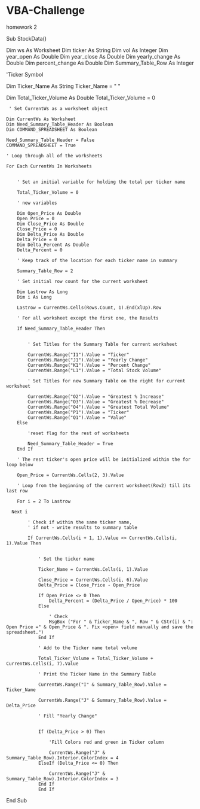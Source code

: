 # VBA-Challenge
homework 2


Sub StockData()

Dim ws As Worksheet
Dim ticker As String
Dim vol As Integer
Dim year_open As Double
Dim year_close As Double
Dim yearly_change As Double
Dim percent_change As Double
Dim Summary_Table_Row As Integer

'Ticker Symbol

 Dim Ticker_Name As String
        Ticker_Name = " "

 Dim Total_Ticker_Volume As Double
        Total_Ticker_Volume = 0
        
     ' Set CurrentWs as a worksheet object
    
    Dim CurrentWs As Worksheet
    Dim Need_Summary_Table_Header As Boolean
    Dim COMMAND_SPREADSHEET As Boolean
    
    Need_Summary_Table_Header = False
    COMMAND_SPREADSHEET = True
    
    ' Loop through all of the worksheets
    
    For Each CurrentWs In Worksheets
    

        ' Set an initial variable for holding the total per ticker name
       
        Total_Ticker_Volume = 0
        
        ' new variables
        
        Dim Open_Price As Double
        Open_Price = 0
        Dim Close_Price As Double
        Close_Price = 0
        Dim Delta_Price As Double
        Delta_Price = 0
        Dim Delta_Percent As Double
        Delta_Percent = 0
         
        ' Keep track of the location for each ticker name in summary
        
        Summary_Table_Row = 2
        
        ' Set initial row count for the current worksheet
        
        Dim Lastrow As Long
        Dim i As Long
        
        Lastrow = CurrentWs.Cells(Rows.Count, 1).End(xlUp).Row

        ' For all worksheet except the first one, the Results
        
        If Need_Summary_Table_Header Then
        
        
            ' Set Titles for the Summary Table for current worksheet
            
            CurrentWs.Range("I1").Value = "Ticker"
            CurrentWs.Range("J1").Value = "Yearly Change"
            CurrentWs.Range("K1").Value = "Percent Change"
            CurrentWs.Range("L1").Value = "Total Stock Volume"
            
            ' Set Titles for new Summary Table on the right for current worksheet
            
            CurrentWs.Range("O2").Value = "Greatest % Increase"
            CurrentWs.Range("O3").Value = "Greatest % Decrease"
            CurrentWs.Range("O4").Value = "Greatest Total Volume"
            CurrentWs.Range("P1").Value = "Ticker"
            CurrentWs.Range("Q1").Value = "Value"
        Else
        
            'reset flag for the rest of worksheets
            
            Need_Summary_Table_Header = True
        End If
        
        ' The rest ticker's open price will be initialized within the for loop below
        
        Open_Price = CurrentWs.Cells(2, 3).Value
        
        ' Loop from the beginning of the current worksheet(Row2) till its last row
        
        For i = 2 To Lastrow
        
      Next i
      
            ' Check if within the same ticker name,
            ' if not - write results to summary table
            
            If CurrentWs.Cells(i + 1, 1).Value <> CurrentWs.Cells(i, 1).Value Then
            
            
                ' Set the ticker name
                
                Ticker_Name = CurrentWs.Cells(i, 1).Value
               
                Close_Price = CurrentWs.Cells(i, 6).Value
                Delta_Price = Close_Price - Open_Price
        
                If Open_Price <> 0 Then
                    Delta_Percent = (Delta_Price / Open_Price) * 100
                Else
                
                    ' Check
                    MsgBox ("For " & Ticker_Name & ", Row " & CStr(i) & ": Open Price =" & Open_Price & ". Fix <open> field manually and save the spreadsheet.")
                End If
                
                ' Add to the Ticker name total volume
                
                Total_Ticker_Volume = Total_Ticker_Volume + CurrentWs.Cells(i, 7).Value
                
                ' Print the Ticker Name in the Summary Table
                
                CurrentWs.Range("I" & Summary_Table_Row).Value = Ticker_Name
                
                CurrentWs.Range("J" & Summary_Table_Row).Value = Delta_Price
                
                ' Fill "Yearly Change"
    
                
                If (Delta_Price > 0) Then
                
                    'Fill Colors red and green in Ticker column
                    
                    CurrentWs.Range("J" & Summary_Table_Row).Interior.ColorIndex = 4
                ElseIf (Delta_Price <= 0) Then
                   
                    CurrentWs.Range("J" & Summary_Table_Row).Interior.ColorIndex = 3
                End If
                End If
                
        
End Sub
